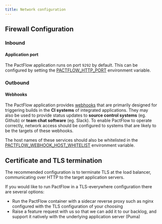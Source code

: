 ```yaml
---
title: Network configuration
---
```


## Firewall Configuration

### Inbound

#### Application port

The PactFlow application runs on port `9292` by default. This can be configured by setting the [PACTFLOW_HTTP_PORT](/docs/on-premises/environment-variables#pactflow_http_port) environment variable.

### Outbound

#### Webhooks

The PactFlow application provides [webhooks](https://docs.pact.io/pact_broker/advanced_topics/webhooks) that are primarily designed for triggering builds in the **CI systems** of integrated applications. They may also be used to provide status updates to **source control systems** (eg. Github) or **team chat software** (eg. Slack). To enable PactFlow to operate correctly, network access should be configured to systems that are likely to be the targets of these webhooks.

The host names of these services should also be whitelisted in the [PACTFLOW_WEBHOOK_HOST_WHITELIST](/docs/on-premises/environment-variables/#pactflow_webhook_host_whitelist) environment variable.

## Certificate and TLS termination

The recommended configuration is to terminate TLS at the load balancer, communicating over HTTP to the target application servers.

If you would like to run PactFlow in a TLS-everywhere configuration there are several options:

* Run the PactFlow container with a sidecar reverse proxy such as nginx configured with the TLS configuration of your choosing
* Raise a feature request with us so that we can add it to our backlog, and support it natively with the underlying application server (Puma)

